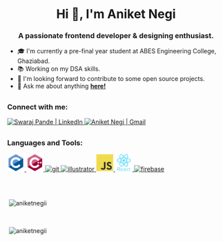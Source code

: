 <h1 align="center">Hi 👋, I'm Aniket Negi</h1>
<h3 align="center">A passionate frontend developer & designing enthusiast.</h3>

- 🎓 I'm currently a pre-final year student at ABES Engineering College, Ghaziabad.
- 📚 Working on my DSA skills.
- 🔎 I'm looking forward to contribute to some open source projects.
- 💬 Ask me about anything [**here!**](https://github.com/aniketnegii/aniketnegii/issues)

##

<h3 align="left">Connect with me:</h3>
<p align="left">
   <a href="https://www.linkedin.com/in/aniketnegi/"> 
      <img aling="left" alt="Swaraj Pande | LinkedIn" src="https://img.shields.io/badge/LinkedIn-0077B5?style=flat&logo=linkedin&logoColor=white">
   </a>
   <a href="mailto:aniket.negi2112@gmail.com"> 
    <img aling="left" alt="Aniket Negi | Gmail" src="https://img.shields.io/badge/Gmail-D14836?style=flat&logo=gmail&logoColor=white">
   </a>
</p>

##

<h3 align="left">Languages and Tools:</h3>

<p align="left">
   <a href="https://www.cprogramming.com/" target="_blank"> 
      <img src="https://raw.githubusercontent.com/devicons/devicon/master/icons/c/c-original.svg" alt="c" width="40" height="40"/> 
   </a> 
   <a href="https://www.w3schools.com/cpp/" target="_blank"> 
     <img src="https://raw.githubusercontent.com/devicons/devicon/master/icons/cplusplus/cplusplus-original.svg" alt="cplusplus" width="40" height="40"/> 
   </a>
   <a href="https://git-scm.com/" target="_blank"> 
      <img src="https://www.vectorlogo.zone/logos/git-scm/git-scm-icon.svg" alt="git" width="40" height="40"/> 
   </a> 
   <a href="https://www.adobe.com/in/products/illustrator.html" target="_blank"> 
      <img src="https://www.vectorlogo.zone/logos/adobe_illustrator/adobe_illustrator-icon.svg" alt="illustrator" width="40" height="40"/> 
   </a> 
<!--    <a href="https://www.photoshop.com/en" target="_blank"> 
      <img src="https://raw.githubusercontent.com/devicons/devicon/master/icons/photoshop/photoshop-line.svg" alt="photoshop" width="40" height="40"/>
   </a>  -->
<!--    <a href="https://www.python.org" target="_blank"> 
     <img src="https://raw.githubusercontent.com/devicons/devicon/master/icons/python/python-original.svg" alt="python" width="40" height="40"/> 
   </a>  -->
   <a href="https://developer.mozilla.org/en-US/docs/Web/JavaScript" target="_blank"> 
      <img src="https://raw.githubusercontent.com/devicons/devicon/master/icons/javascript/javascript-original.svg" alt="javascript" width="40" height="40"/> 
   </a>
   <a href="https://reactjs.org/" target="_blank"> 
      <img src="https://raw.githubusercontent.com/devicons/devicon/master/icons/react/react-original-wordmark.svg" alt="react" width="40" height="40"/> 
   </a>
   <a href="https://firebase.google.com/" target="_blank">
     <img src="https://www.vectorlogo.zone/logos/firebase/firebase-icon.svg" alt="firebase" width="40" height="40"/> 
   </a> 
</p>

##

</br>
<p>&nbsp;<img align="center" src="https://github-readme-stats.vercel.app/api?username=aniketnegii&show_icons=true&locale=en" alt="aniketnegii" /></p>
</br>
<p>&nbsp;<img align="center" src="https://github-readme-streak-stats.herokuapp.com/?user=aniketnegii" alt="aniketnegii" /></p> 


